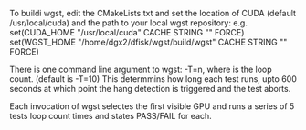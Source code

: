 To buildi wgst, edit the CMakeLists.txt and set the location of CUDA 
(default /usr/local/cuda) and the path to your local wgst repository:
e.g.
set(CUDA_HOME "/usr/local/cuda" CACHE STRING "" FORCE)
set(WGST_HOME "/home/dgx2/dfisk/wgst/build/wgst" CACHE STRING "" FORCE)

There is one command line argument to wgst: -T=n,   where is the loop count.
(default is -T=10)  This determmins how long each test runs, upto 600 seconds
at which point the hang detection is triggered and the test aborts.

Each invocation of wgst selectes the first visible GPU and runs a series of 5 tests
loop count times and states PASS/FAIL for each.

